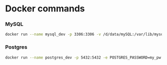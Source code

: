 # Docker commands

### MySQL
```bash
docker run --name mysql_dev -p 3306:3306 -v /d/data/mySQL:/var/lib/mysql -e MYSQL_ROOT_PASSWORD=my_pw -d mysql:latest
```

### Postgres
```bash
docker run --name postgres_dev -p 5432:5432 -e POSTGRES_PASSWORD=my_pw -e PGDATA=/var/lib/postgresql/data/pgdata -v /d/data/postgres:/var/lib/postgresql/data postgres
```